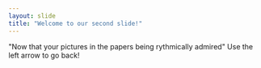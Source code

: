 ```yaml
---
layout: slide
title: "Welcome to our second slide!"
---
```

"Now that your pictures in the papers being rythmically admired"
Use the left arrow to go back!
